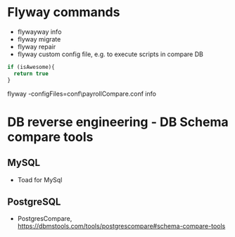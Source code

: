 # Flyway commands
- flywayway info
- flyway migrate
- flyway repair
- flyway custom config file, e.g. to execute scripts in compare DB
```sql
if (isAwesome){
  return true
}
```
flyway -configFiles=conf\payrollCompare.conf info

# DB reverse engineering - DB Schema compare tools
## MySQL
- Toad for MySql
## PostgreSQL
- PostgresCompare, https://dbmstools.com/tools/postgrescompare#schema-compare-tools
